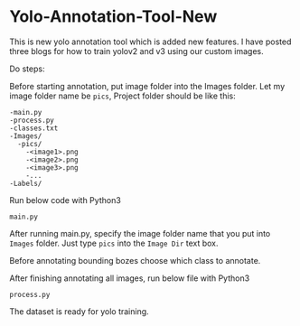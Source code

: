 # Yolo-Annotation-Tool-New

This is new yolo annotation tool which is added new features. I have posted three blogs for how to train yolov2 and v3 using our custom images.


Do steps:

Before starting annotation, put image folder into the Images folder. Let my image folder name be `pics`, Project folder should be like this:
```
-main.py
-process.py
-classes.txt
-Images/
  -pics/
    -<image1>.png
    -<image2>.png
    -<image3>.png
    -...
-Labels/
```

Run below code with Python3
```
main.py
```

After running main.py, specify the image folder name that you put into `Images` folder. Just type `pics` into the `Image Dir` text box.

Before annotating bounding bozes choose which class to annotate.

After finishing annotating all images, run below file with Python3

```
process.py
```

The dataset is ready for yolo training.
